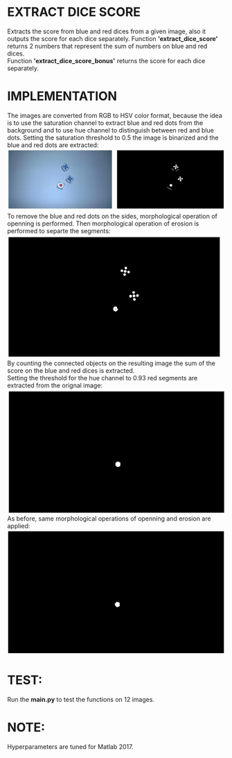 # EXTRACT DICE SCORE
Extracts the score from blue and red dices from a given image, also it outputs the score for each dice separately.
Function **'extract_dice_score'** returns 2 numbers that represent the sum of numbers on blue and red dices.<br />
Function **'extract_dice_score_bonus'** returns the score for each dice separately.

# IMPLEMENTATION
The images are converted from RGB to HSV color format, because the idea is to use the saturation channel to extract blue and red dots from the background and to use hue channel to distinguish between red and blue dots. 
Setting the saturation threshold to 0.5 the image is binarized and the blue and red dots are extracted:<br />
![img1](https://github.com/Digital-Image-Processing-kosta/Extract-dice-score-from-image/blob/master/garbage/9.png)<br />
To remove the blue and red dots on the sides, morphological operation of openning is performed. Then morphological operation of erosion is performed to separte the segments:<br />
![img2](https://github.com/Digital-Image-Processing-kosta/Extract-dice-score-from-image/blob/master/garbage/10.png)<br />
By counting the connected objects on the resulting image the sum of the score on the blue and red dices is extracted.<br />
Setting the threshold for the hue channel to 0.93 red segments are extracted from the orignal image:
![img3](https://github.com/Digital-Image-Processing-kosta/Extract-dice-score-from-image/blob/master/garbage/11.png)<br />
As before, same morphological operations of openning and erosion are applied:<br />
![img4](https://github.com/Digital-Image-Processing-kosta/Extract-dice-score-from-image/blob/master/garbage/12.png)<br />



# TEST: 
Run the **main.py** to test the functions on 12 images.

# NOTE: 
Hyperparameters are tuned for Matlab 2017.
